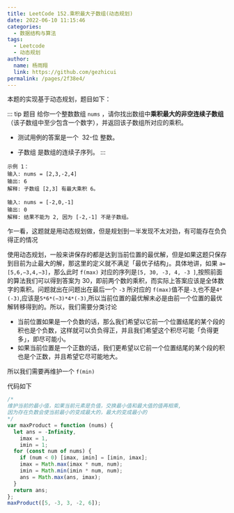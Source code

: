 ```yaml
---
title: LeetCode 152.乘积最大子数组(动态规划)
date: 2022-06-10 11:15:46
categories:
  - 数据结构与算法
tags:
  - Leetcode
  - 动态规划
author:
  name: 杨雨翔
  link: https://github.com/gezhicui
permalink: /pages/2f38e4/
---
```


本题的实现基于动态规划，题目如下：

::: tip 题目
给你一个整数数组 `nums` ，请你找出数组中**乘积最大的非空连续子数组**（该子数组中至少包含一个数字），并返回该子数组所对应的乘积。

- 测试用例的答案是一个  32-位 整数。

- 子数组 是数组的连续子序列。
  :::

```
示例 1：
输入: nums = [2,3,-2,4]
输出: 6
解释: 子数组 [2,3] 有最大乘积 6。
```

```
输入: nums = [-2,0,-1]
输出: 0
解释: 结果不能为 2, 因为 [-2,-1] 不是子数组。
```

乍一看，这题就是用动态规划做，但是规划到一半发现不太对劲，有可能存在负负得正的情况

<!-- more -->

使用动态规划，一般来讲保存的都是达到当前位置的最优解，但是如果这题只保存到目前为止最大的解，那这里的定义就不满足「最优子结构」。具体地讲，如果 `a=[5,6,−3,4,−3]`，那么此时 `f(max)` 对应的序列是`[5, 30, -3, 4, -3 ]`,按照前面的算法我们可以得到答案为 30，即前两个数的乘积，而实际上答案应该是全体数字的乘积。问题就出在问题出在最后一个 `-3` 所对应的 `f(max)`值不是`-3`,也不是`4*(-3)`,应该是`5*6*(−3)*4*(-3)`,所以当前位置的最优解未必是由前一个位置的最优解转移得到的。
​
所以，我们需要分类讨论

- 当前位置如果是一个负数的话，那么我们希望以它前一个位置结尾的某个段的积也是个负数，这样就可以负负得正，并且我们希望这个积尽可能「负得更多」，即尽可能小。
- 如果当前位置是一个正数的话，我们更希望以它前一个位置结尾的某个段的积也是个正数，并且希望它尽可能地大。

所以我们需要再维护一个 `f(min)`

代码如下

```js
/* 
维护当前的最小值，如果当前元素是负值，交换最小值和最大值的值再相乘,
因为存在负数会使当前最小的变成最大的，最大的变成最小的
*/
var maxProduct = function (nums) {
  let ans = -Infinity,
    imax = 1,
    imin = 1;
  for (const num of nums) {
    if (num < 0) [imax, imin] = [imin, imax];
    imax = Math.max(imax * num, num);
    imin = Math.min(imin * num, num);
    ans = Math.max(ans, imax);
  }
  return ans;
};
maxProduct([5, -3, 3, -2, 6]);
```
